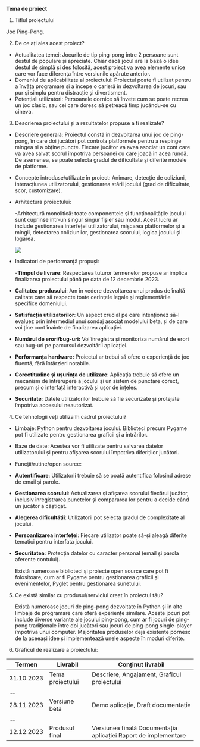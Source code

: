 **Tema de proiect** 

1. Titlul proiectului 

Joc Ping-Pong. 

2. De ce ați ales acest proiect? 
- Actualitatea temei: Jocurile de tip ping-pong între 2 persoane sunt destul de populare și apreciate. Chiar dacă jocul are la bază o idee destul de simplă și des folosită, acest proiect va avea elemente unice care vor face diferența între versiunile apărute anterior. 
- Domeniul de aplicabilitate al proiectului: Proiectul poate fi utilizat pentru a învăța programare și a începe o carieră în dezvoltarea de jocuri, sau pur și simplu pentru distracție și divertisment. 
- Potențiali utilizatori: Persoanele dornice să învețe cum se poate recrea un joc clasic, sau cei care doresc să petreacă timp jucându-se cu cineva. 
3. Descrierea proiectului și a rezultatelor propuse a fi realizate? 
- Descriere generală: Proiectul constă în dezvoltarea unui joc de ping-pong, în care doi jucători pot controla platformele pentru a respinge mingea și a obține puncte. Fiecare jucător va avea asociat un cont care va avea salvat scorul împotriva persoanei cu care joacă în acea rundă. De asemenea, se poate selecta gradul de dificultate și diferite modele de platforme. 
- Concepte introduse/utilizate în proiect: Animare, detecție de coliziuni, interacțiunea utilizatorului, gestionarea stării jocului (grad de dificultate, scor, customizare). 
- Arhitectura proiectului: 

  -Arhitectură monolitică: toate componentele și funcționalitățile jocului sunt cuprinse într-un singur singur fișier sau modul. Acest lucru ar include gestionarea interfeței utilizatorului, mișcarea platformelor și a mingii, detectarea coliziunilor, gestionarea scorului, logica jocului și logarea. 

  ![](Aspose.Words.a652cc45-48b6-4c7a-9be4-776785a049f8.001.jpeg)

- Indicatori de performanță propuși: 

  -**Timpul de livrare**: Respectarea tuturor termenelor propuse ar implica finalizarea proiectului până pe data de 12 decembrie 2023. 

- **Calitatea produsului**: Am în vedere dezvoltarea unui produs de înaltă calitate care să respecte toate cerințele legale și reglementările specifice domeniului. 
- **Satisfacția utilizatorilor**: Un aspect crucial pe care intenționez să-l evaluez prin intermediul unui sondaj asociat modelului beta, și de care voi ține cont înainte de finalizarea aplicației. 
- **Numărul de erori/bug-uri:** Voi înregistra și monitoriza numărul de erori sau bug-uri pe parcursul dezvoltării aplicației. 
- **Performanța hardware:** Proiectul ar trebui să ofere o experiență de joc fluentă, fără întârzieri notabile. 
- **Corectitudine și ușurința de utilizare**: Aplicația trebuie să ofere un mecanism de întrerupere a jocului și un sistem de punctare corect, precum și o interfață interactivă și ușor de înțeles. 
- **Securitate**: Datele utilizatorilor trebuie să fie securizate și protejate împotriva accesului neautorizat. 
4. Ce tehnologii veți utiliza în cadrul proiectului? 
- Limbaje: Python pentru dezvoltarea jocului. Biblioteci precum Pygame pot fi utilizate pentru gestionarea graficii și a intrărilor. 
- Baze de date: Acestea vor fi utilizate pentru salvarea datelor utilizatorului și pentru afișarea scorului împotriva diferiților jucători. 
- Funcții/rutine/open source: 
- **Autentificare**: Utilizatorii trebuie să se poată autentifica folosind adrese de email și parole. 
- **Gestionarea scorului**: Actualizarea și afișarea scorului fiecărui jucător, inclusiv înregistrarea punctelor și compararea lor pentru a decide când un jucător a câștigat. 
- **Alegerea dificultății**: Utilizatorii pot selecta gradul de complexitate al jocului. 
- **Persoanlizarea interfeței**: Fiecare utilizator poate să-și aleagă diferite tematici pentru interfata jocului. 
- **Securitatea**: Protecția datelor cu caracter personal (email și parola aferente contului). 

  Există numeroase biblioteci și proiecte open source care pot fi folositoare, cum ar fi Pygame pentru gestionarea graficii și evenimentelor, Pyglet pentru gestionarea sunetului. 

5. Ce există similar cu produsul/serviciul creat în proiectul tău? 

   Există numeroase jocuri de ping-pong dezvoltate în Python și în alte limbaje de programare care oferă experiențe similare. Aceste jocuri pot include diverse variante ale jocului ping-pong, cum ar fi jocuri de ping-pong tradiționale între doi jucători sau jocuri de ping-pong single-player împotriva unui computer. Majoritatea produselor deja existente pornesc de la aceeași idee și implementează unele aspecte în moduri diferite. 

6. Graficul de realizare a proiectului: 



|Termen |Livrabil |Conținut livrabil |
| - | - | - |
|31\.10.2023 |Tema proiectului |Descriere, Angajament, Graficul proiectului |
|.... |||
|28\.11.2023 |Versiune beta |Demo aplicație, Draft documentație |
|.... |||
|12\.12.2023 |Produsul final |Versiunea finală Documentația aplicației Raport de implementare |

